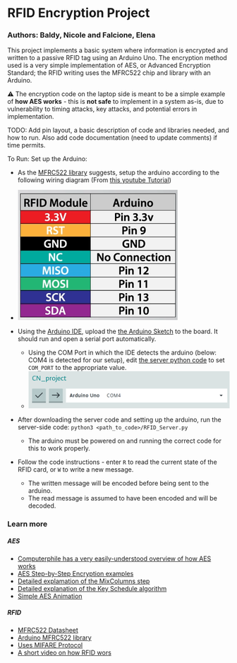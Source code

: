 # RFID Encryption Project
### Authors: Baldy, Nicole and Falcione, Elena

This project implements a basic system where information is encrypted and written to a passive RFID tag using an Arduino Uno. The encryption method used is a very simple implementation of AES, or Advanced Encryption Standard; the RFID writing uses the MFRC522 chip and library with an Arduino. 

:warning: The encryption code on the laptop side is meant to be a simple example of **how AES works** - this is **not safe** to implement in a system as-is, due to vulnerability to timing attacks, key attacks, and potential errors in implementation. 

TODO: Add pin layout, a basic description of code and libraries needed, and how to run. Also add code documentation (need to update comments) if time permits.

To Run:
Set up the Arduino:
* As the [MFRC522 library](https://github.com/miguelbalboa/rfid) suggests, setup the arduino according to the following wiring diagram (From [this youtube Tutorial](https://www.youtube.com/watch?v=QSx778Gr6Y4))
* ![Wiring Diagram](images\RFID_arduino_wiring.png)

* Using the [Arduino IDE](https://www.arduino.cc/en/software), upload the [the Arduino Sketch](arduino_src\RFID_ReadWrite.ino) to the board. It should run and open a serial port automatically.
    * Using the COM Port in which the IDE detects the arduino (below: COM4 is detected for our setup), edit [the server python code](server_src\RFID_Server.py) to set `COM_PORT` to the appropriate value.
    * ![COM4 port example](images\Com_port_screenshot.png)
* After downloading the server code and setting up the arduino, run the server-side code: `python3 <path_to_code>/RFID_Server.py`
    * The arduino must be powered on and running the correct code for this to work properly.
* Follow the code instructions - enter `R` to read the current state of the RFID card, or `W` to write a new message.
    * The written message will be encoded before being sent to the arduino.
    * The read message is assumed to have been encoded and will be decoded.


### Learn more

##### AES
* [Computerphile has a very easily-understood overview of how AES works](https://www.youtube.com/watch?v=O4xNJsjtN6E)
* [AES Step-by-Step Encryption examples](https://kavaliro.com/wp-content/uploads/2014/03/AES.pdf)
* [Detailed explamation of the MixColumns step](http://www.herongyang.com/Cryptography/AES-MixColumns-Procedure-Algorithm.html)
* [Detailed explanation of the Key Schedule algorithm](https://braincoke.fr/blog/2020/08/the-aes-key-schedule-explained/#aes-in-summary)
* [Simple AES Animation](https://www.youtube.com/watch?v=gP4PqVGudtg)

##### RFID
* [MFRC522 Datasheet](https://www.mouser.com/datasheet/2/302/MF1S503x-89574.pdf)
* [Arduino MFRC522 library](https://www.arduino.cc/reference/en/libraries/mfrc522/)
* [Uses MIFARE Protocol](https://en.wikipedia.org/wiki/MIFARE)
* [A short video on how RFID wors](https://en.wikipedia.org/wiki/MIFARE)
